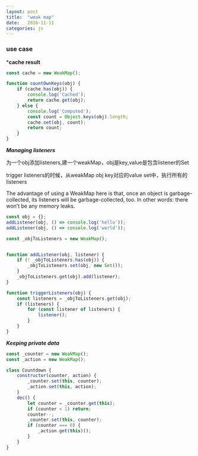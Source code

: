 ```yaml
---
layout: post
title:  "weak map"
date:   2016-11-11
categories: js
---
```



### use case

***cache result**

```js
const cache = new WeakMap();

function countOwnKeys(obj) {
    if (cache.has(obj)) {
        console.log('Cached');
        return cache.get(obj);
    } else {
        console.log('Computed');
        const count = Object.keys(obj).length;
        cache.set(obj, count);
        return count;
    }
}
```

***Managing listeners***

为一个obj添加listeners,建一个weakMap，obj是key,value是包含listener的Set

trigger listeners的时候，从weakMap obj key对应的value set中，执行所有的listeners

The advantage of using a WeakMap here is that, once an object is garbage-collected, its listeners will be garbage-collected, too. In other words: there won’t be any memory leaks.

```js
const obj = {};
addListener(obj, () => console.log('hello'));
addListener(obj, () => console.log('world'));

const _objToListeners = new WeakMap();


function addListener(obj, listener) {
    if (! _objToListeners.has(obj)) {
        _objToListeners.set(obj, new Set());
    }
    _objToListeners.get(obj).add(listener);
}

function triggerListeners(obj) {
    const listeners = _objToListeners.get(obj);
    if (listeners) {
        for (const listener of listeners) {
            listener();
        }
    }
}
```

***Keeping private data***

```js
const _counter = new WeakMap();
const _action = new WeakMap();

class Countdown {
    constructor(counter, action) {
        _counter.set(this, counter);
        _action.set(this, action);
    }
    dec() {
        let counter = _counter.get(this);
        if (counter < 1) return;
        counter--;
        _counter.set(this, counter);
        if (counter === 0) {
            _action.get(this)();
        }
    }
}
```

